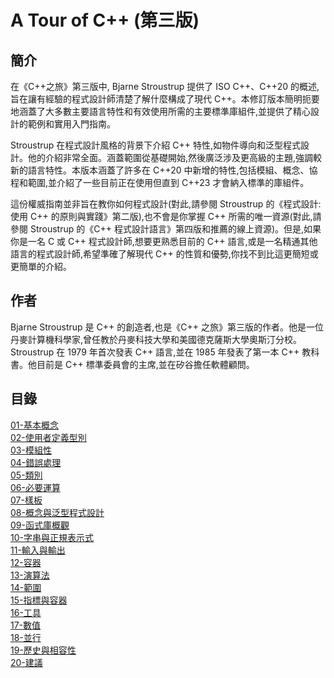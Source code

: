 # A Tour of C++ (第三版)

## 簡介

在《C++之旅》第三版中, Bjarne Stroustrup 提供了 ISO C++、C++20 的概述,旨在讓有經驗的程式設計師清楚了解什麼構成了現代 C++。本修訂版本簡明扼要地涵蓋了大多數主要語言特性和有效使用所需的主要標準庫組件,並提供了精心設計的範例和實用入門指南。

Stroustrup 在程式設計風格的背景下介紹 C++ 特性,如物件導向和泛型程式設計。他的介紹非常全面。涵蓋範圍從基礎開始,然後廣泛涉及更高級的主題,強調較新的語言特性。本版本涵蓋了許多在 C++20 中新增的特性,包括模組、概念、協程和範圍,並介紹了一些目前正在使用但直到 C++23 才會納入標準的庫組件。

這份權威指南並非旨在教你如何程式設計(對此,請參閱 Stroustrup 的《程式設計:使用 C++ 的原則與實踐》第二版),也不會是你掌握 C++ 所需的唯一資源(對此,請參閱 Stroustrup 的《C++ 程式設計語言》第四版和推薦的線上資源)。但是,如果你是一名 C 或 C++ 程式設計師,想要更熟悉目前的 C++ 語言,或是一名精通其他語言的程式設計師,希望準確了解現代 C++ 的性質和優勢,你找不到比這更簡短或更簡單的介紹。

## 作者

Bjarne Stroustrup 是 C++ 的創造者,也是《C++ 之旅》第三版的作者。他是一位丹麥計算機科學家,曾任教於丹麥科技大學和美國德克薩斯大學奧斯汀分校。Stroustrup 在 1979 年首次發表 C++ 語言,並在 1985 年發表了第一本 C++ 教科書。他目前是 C++ 標準委員會的主席,並在矽谷擔任軟體顧問。

## 目錄

[01-基本概念](./01-The-Basics.md)  
[02-使用者定義型別](./02-User-Defined-Types.md)  
[03-模組性](./03-Modularity.md)  
[04-錯誤處理](./04-Error-Handling.md)  
[05-類別](./05-Classes.md)  
[06-必要運算](./06-Essential-Operations.md)  
[07-樣板](./07-Templates.md)  
[08-概念與泛型程式設計](./08-Concepts-and-Generic-Programming.md)  
[09-函式庫概觀](./09-Library-Overview.md)  
[10-字串與正規表示式](./10-Strings-and-Regular-Expressions.md)  
[11-輸入與輸出](./11-Input-and-Output.md)  
[12-容器](./12-Containers.md)  
[13-演算法](./13-Algorithms.md)  
[14-範圍](./14-Ranges.md)  
[15-指標與容器](./15-Pointers-and-Containers.md)  
[16-工具](./16-Utilities.md)  
[17-數值](./17-Numerics.md)  
[18-並行](./18-Concurrency.md)  
[19-歷史與相容性](./19-History-and-Compatibility.md)  
[20-建議](./20-Advice.md)  
